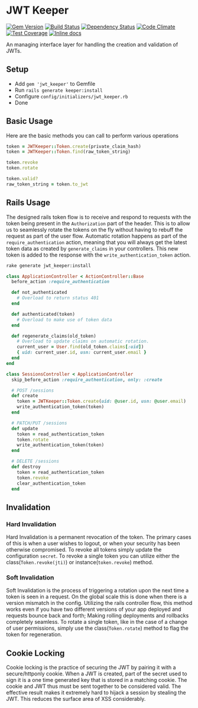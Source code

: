 # JWT Keeper
[![Gem Version](https://img.shields.io/gem/v/jwt_keeper.svg?maxAge=2592000)](https://rubygems.org/gems/jwt_keeper)
[![Build Status](https://img.shields.io/travis/sirwolfgang/jwt_keeper/master.svg)](https://travis-ci.org/sirwolfgang/jwt_keeper)
[![Dependency Status](https://img.shields.io/gemnasium/sirwolfgang/jwt_keeper.svg)](https://gemnasium.com/sirwolfgang/jwt_keeper)
[![Code Climate](https://img.shields.io/codeclimate/github/sirwolfgang/jwt_keeper.svg)](https://codeclimate.com/github/sirwolfgang/jwt_keeper)
[![Test Coverage](https://img.shields.io/codeclimate/coverage/github/sirwolfgang/jwt_keeper.svg)](https://codeclimate.com/github/sirwolfgang/jwt_keeper/coverage)
[![Inline docs](http://inch-ci.org/github/sirwolfgang/jwt_keeper.svg?style=shields)](http://inch-ci.org/github/sirwolfgang/jwt_keeper)

An managing interface layer for handling the creation and validation of JWTs.

## Setup
 - Add `gem 'jwt_keeper'` to Gemfile
 - Run `rails generate keeper:install`
 - Configure `config/initializers/jwt_keeper.rb`
 - Done

## Basic Usage
Here are the basic methods you can call to perform various operations

```ruby
token = JWTKeeper::Token.create(private_claim_hash)
token = JWTKeeper::Token.find(raw_token_string)

token.revoke
token.rotate

token.valid?
raw_token_string = token.to_jwt
```

## Rails Usage
The designed rails token flow is to receive and respond to requests with the token being present in the `Authorization` part of the header. This is to allow us to seamlessly rotate the tokens on the fly without having to rebuff the request as part of the user flow. Automatic rotation happens as part of the `require_authentication` action, meaning that you will always get the latest token data as created by `generate_claims` in your controllers. This new token is added to the response with the `write_authentication_token` action.

```bash
rake generate jwt_keeper:install
```

```ruby
class ApplicationController < ActionController::Base
  before_action :require_authentication

  def not_authenticated
    # Overload to return status 401
  end

  def authenticated(token)
    # Overload to make use of token data
  end

  def regenerate_claims(old_token)
    # Overload to update claims on automatic rotation.
    current_user = User.find(old_token.claims[:uid])
    { uid: current_user.id, usn: current_user.email }
  end
end
```

```ruby
class SessionsController < ApplicationController
  skip_before_action :require_authentication, only: :create

  # POST /sessions
  def create
    token = JWTKeeper::Token.create(uid: @user.id, usn: @user.email)
    write_authentication_token(token)
  end

  # PATCH/PUT /sessions
  def update
    token = read_authentication_token
    token.rotate
    write_authentication_token(token)
  end

  # DELETE /sessions
  def destroy
    token = read_authentication_token
    token.revoke
    clear_authentication_token
  end
```

## Invalidation
### Hard Invalidation
Hard Invalidation is a permanent revocation of the token. The primary cases of this is when a user wishes to logout, or when your security has been otherwise compromised. To revoke all tokens simply update the configuration `secret`. To revoke a single token you can utilize either the class(`Token.revoke(jti)`) or instance(`token.revoke`) method.

### Soft Invalidation
Soft Invalidation is the process of triggering a rotation upon the next time a token is seen in a request. On the global scale this is done when there is a version mismatch in the config. Utilizing the rails controller flow, this method works even if you have two different versions of your app deployed and requests bounce back and forth; Making rolling deployments and rollbacks completely seamless. To rotate a single token, like in the case of a change of user permissions, simply use the class(`Token.rotate`) method to flag the token for regeneration.

## Cookie Locking
Cookie locking is the practice of securing the JWT by pairing it with a secure/httponly cookie. When a JWT is created, part of the secret used to sign it is a one time generated key that is stored in a matching cookie. The cookie and JWT thus must be sent together to be considered valid. The effective result makes it extremely hard to hijack a session by stealing the JWT. This reduces the surface area of XSS considerably.
